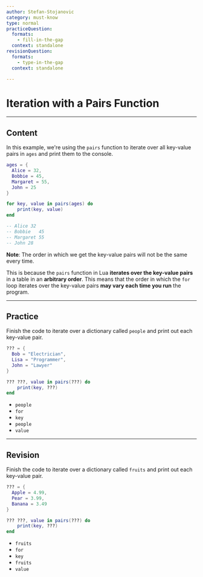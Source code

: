 ```yaml
---
author: Stefan-Stojanovic
category: must-know
type: normal
practiceQuestion:
  formats:
    - fill-in-the-gap
  context: standalone
revisionQuestion:
  formats:
    - type-in-the-gap
  context: standalone

---
```


# Iteration with a Pairs Function

---
## Content

In this example, we're using the `pairs` function to iterate over all key-value pairs in `ages` and print them to the console.

```lua
ages = {
  Alice = 32,
  Bobbie = 45,
  Margaret = 55,
  John = 25
}

for key, value in pairs(ages) do
    print(key, value)
end

-- Alice 32
-- Bobbie	45
-- Margaret 55
-- John	28
```

**Note**: The order in which we get the key-value pairs will not be the same every time. 

This is because the `pairs` function in Lua **iterates over the key-value pairs** in a table in an **arbitrary order**. This means that the order in which the `for` loop iterates over the key-value pairs **may vary each time you run** the program.

---
## Practice

Finish the code to iterate over a dictionary called `people` and print out each key-value pair.
```lua
??? = {
  Bob = "Electrician", 
  Lisa = "Programmer", 
  John = "Lawyer"
}

??? ???, value in pairs(???) do
    print(key, ???)
end
```

- `people`
- `for`
- `key`
- `people`
- `value`

---
## Revision

Finish the code to iterate over a dictionary called `fruits` and print out each key-value pair.
```lua
??? = {
  Apple = 4.99, 
  Pear = 3.99, 
  Banana = 3.49
}

??? ???, value in pairs(???) do
    print(key, ???)
end
```

- `fruits`
- `for`
- `key`
- `fruits`
- `value`
